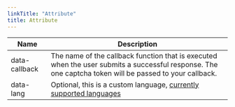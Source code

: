```yaml
---
linkTitle: "Attribute"
title: Attribute
---
```


| Name | Description |
| ---- | ----------- |
| data-callback | The name of the callback function that is executed when the user submits a successful response. The one captcha token will be passed to your callback. |
| data-lang | Optional, this is a custom language, [currently supported languages](https://docs.xyehr.cn/docs/one-captcha/more/supported-language/) |

